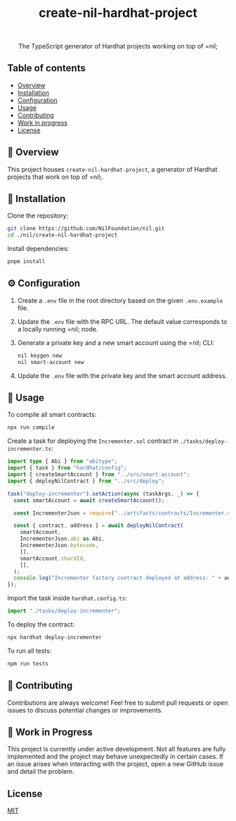 <h1 align="center">create-nil-hardhat-project</h1>

<br />

<p align="center">
  The TypeScript generator of Hardhat projects working on top of =nil;
</p>

## Table of contents

* [Overview](#-overview)
* [Installation](#-installation)
* [Configuration](#️-configuration)
* [Usage](#-usage)
* [Contributing](#-contributing)
* [Work in progress](#-work-in-progress)
* [License](#license)

## 🚀 Overview

This project houses `create-nil-hardhat-project`, a generator of Hardhat projects that work on top of =nil;. 


## 🔧 Installation

Clone the repository:

```bash
git clone https://github.com/NilFoundation/nil.git
cd ./nil/create-nil-hardhat-project
```
Install dependencies:

```bash
pnpm install
```

## ⚙️ Configuration

1. Create a `.env` file in the root directory based on the given `.env.example` file.
2. Update the `.env` file with the RPC URL. The default value corresponds to a locally running =nil; node.
3. Generate a private key and a new smart account using the =nil; CLI:

   ```bash
   nil keygen new
   nil smart-account new
   ```

4. Update the `.env` file with the private key and the smart account address.


## 🎯 Usage

To compile all smart contracts:

```bash
npx run compile
```

Create a task for deploying the `Incrementer.sol` contract in `./tasks/deploy-incrementer.ts`:

```ts
import type { Abi } from "abitype";
import { task } from "hardhat/config";
import { createSmartAccount } from "../src/smart-account";
import { deployNilContract } from "../src/deploy";

task("deploy-incrementer").setAction(async (taskArgs, _) => {
  const smartAccount = await createSmartAccount();

  const IncrementerJson = require("../artifacts/contracts/Incrementer.sol/Incrementer.json");

  const { contract, address } = await deployNilContract(
    smartAccount,
    IncrementerJson.abi as Abi,
    IncrementerJson.bytecode,
    [],
    smartAccount.shardId,
    [],
  );
  console.log("Incrementer factory contract deployed at address: " + address);
});
```

Import the task inside `hardhat.config.ts`:

```ts
import "./tasks/deploy-incrementer";
```

To deploy the contract:

```bash
npx hardhat deploy-incrementer
```

To run all tests:

```bash
npm run tests
```

## 💪 Contributing

Contributions are always welcome! Feel free to submit pull requests or open issues to discuss potential changes or improvements.

## 🚧 Work in Progress

This project is currently under active development. Not all features are fully implemented and the project may behave unexpectedly in certain cases. If an issue arises when interacting with the project, open a new GitHub issue and detail the problem.

## License

[MIT](./LICENSE)
